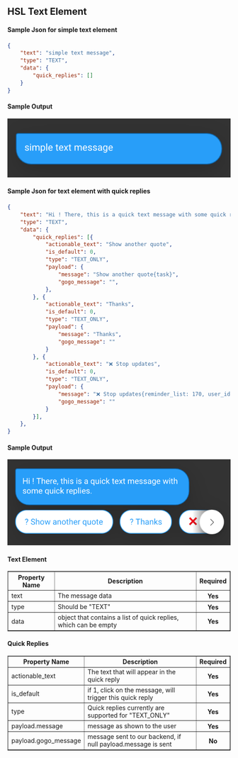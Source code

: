 ## HSL Text Element

#### Sample Json for simple text element
```json
{
	"text": "simple text message",
	"type": "TEXT",
	"data": {
		"quick_replies": []
	}
}
```
#### Sample Output
![hsl_simple_text](hsl_simple_text.png)


#### Sample Json for text element with quick replies
```json
{
	"text": "Hi ! There, this is a quick text message with some quick replies.",
	"type": "TEXT",
	"data": {
		"quick_replies": [{
			"actionable_text": "Show another quote",
			"is_default": 0,
			"type": "TEXT_ONLY",
			"payload": {
				"message": "Show another quote{task}",
				"gogo_message": "",
			},
		}, {
			"actionable_text": "Thanks",
			"is_default": 0,
			"type": "TEXT_ONLY",
			"payload": {
				"message": "Thanks",
				"gogo_message": ""
			}
		}, {
			"actionable_text": "❌ Stop updates",
			"is_default": 0,
			"type": "TEXT_ONLY",
			"payload": {
				"message": "❌ Stop updates{reminder_list: 170, user_id: 202308, task_name: Motivational Quote, offset: 0, api_name: exotel }{task}",
				"gogo_message": ""
			}
		}],
	},
}
```

#### Sample Output
![hsl_sample_text](hsl_sample_text.png)


#### Text Element
<table border="1" class="docutils">
   <thead>
      <tr>
         <th>Property Name</th>
         <th>Description</th>
         <th>Required</th>
      </tr>
   </thead>
   <tbody>
      <tr>
         <td>text</td>
         <td>The message data</td>
         <th>Yes</th>
      </tr>
      <tr>
         <td>type</td>
         <td>Should be "TEXT"</td>
         <th>Yes</th>
      </tr>
      <tr>
         <td>data</td>
         <td>object that contains a list of quick replies, which can be empty</td>
         <th>Yes</th>
      </tr>
   </tbody>
</table>

#### Quick Replies 
<table border="1" class="docutils">
   <thead>
      <tr>
         <th>Property Name</th>
         <th>Description</th>
         <th>Required</th>
      </tr>
   </thead>
   <tbody>
      <tr>
         <td>actionable_text</td>
         <td>The text that will appear in the quick reply</td>
         <th>Yes</th>
      </tr>
      <tr>
         <td>is_default</td>
         <td>if 1, click on the message, will trigger this quick reply</td>
         <th>Yes</th>
      </tr>
      <tr>
         <td>type</td>
         <td>Quick replies currently are supported for "TEXT_ONLY"</td>
         <th>Yes</th>
      </tr>
      <tr>
         <td>payload.message</td>
         <td>message as shown to the user</td>
         <th>Yes</th>
      </tr>
      <tr>
         <td>payload.gogo_message</td>
         <td>message sent to our backend, if null payload.message is sent</td>
         <th>No</th>
      </tr>
   </tbody>
</table>



